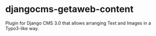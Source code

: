 djangocms-getaweb-content
=========================

Plugin for Django CMS 3.0 that allows arranging Text and Images in a Typo3-like way.
